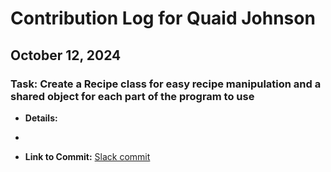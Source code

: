 # Contribution Log for Quaid Johnson

## October 12, 2024

### Task: Create a Recipe class for easy recipe manipulation and a shared object for each part of the program to use

- **Details:**
- 

- **Link to Commit:** [Slack commit](https://github.com/kserra1/CS326Team2/commit/)
